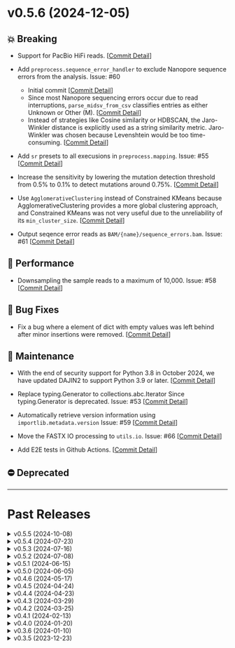<!-- TEMPLATE
# v0.0.0 (yyyy-mm-dd)
## 💥 Breaking
## 📝 Documentation
## 🚀 Performance
## 🌟 New Features
## 🐛 Bug Fixes
## 🔧 Maintenance
## ⛔️ Deprecated
[[Commit Detail](https://github.com/akikuno/DAJIN2/commit/xxxxx)]
-->

<!-- ############################################################# # -->

# v0.5.6 (2024-12-05)

## 💥 Breaking

+ Support for PacBio HiFi reads. [[Commit Detail](https://github.com/akikuno/DAJIN2/commit/69773342d3bf157f28db013d62796be43ae297e7)]

+ Add `preprocess.sequence_error_handler` to exclude Nanopore sequence errors from the analysis. Issue: #60 
  + Initial commit [[Commit Detail](https://github.com/akikuno/DAJIN2/commit/329493dbfe6c0d03a6f8aadaab88911900f35dbb)]
  + Since most Nanopore sequencing errors occur due to read interruptions, `parse_midsv_from_csv` classifies entries as either Unknown or Other (M). [[Commit Detail](https://github.com/akikuno/DAJIN2/commit/809c22be361b0566e46ea94b5dec37b8a4659244)]
  + Instead of strategies like Cosine similarity or HDBSCAN, the Jaro-Winkler distance is explicitly used as a string similarity metric. Jaro-Winkler was chosen because Levenshtein would be too time-consuming. [[Commit Detail](https://github.com/akikuno/DAJIN2/commit/809c22be361b0566e46ea94b5dec37b8a4659244)]

+ Add `sr` presets to all execusions in `preprocess.mapping`. Issue: #55 [[Commit Detail](https://github.com/akikuno/DAJIN2/commit/682a20f3e71206fbd55369b5ff0dea799881aa67)]

+ Increase the sensitivity by lowering the mutation detection threshold from 0.5% to 0.1% to detect mutations around 0.75%. [[Commit Detail](https://github.com/akikuno/DAJIN2/commit/0e19752c1a4100d5a9121d54a563698642dc35c1)]

+ Use `AgglomerativeClustering` instead of Constrained KMeans because AgglomerativeClustering provides a more global clustering approach, and Constrained KMeans was not very useful due to the unreliability of its `min_cluster_size`. [[Commit Detail](https://github.com/akikuno/DAJIN2/commit/b81711e553edccaec4d6396cf940081163a18471)]

+ Output seqence error reads as `BAM/{name}/sequence_errors.bam`. Issue: #61 [[Commit Detail](https://github.com/akikuno/DAJIN2/commit/b2e717faa5ed17cdc18217d537cf49de6ca7c0b4)]

## 🚀 Performance

+ Downsampling the sample reads to a maximum of 10,000. Issue: #58 [[Commit Detail](https://github.com/akikuno/DAJIN2/commit/33c2120b59c80afe7f76165b2410b8ffe51410bd)]

## 🐛 Bug Fixes

+ Fix a bug where a element of dict with empty values was left behind after minor insertions were removed.  [[Commit Detail](https://github.com/akikuno/DAJIN2/commit/dcd66324999fbf2054b1310b879f81baf0fa7a92)]

## 🔧 Maintenance

+ With the end of security support for Python 3.8 in October 2024, we have updated DAJIN2 to support Python 3.9 or later. [[Commit Detail](https://github.com/akikuno/DAJIN2/commit/0967c463386a48639a614849b3d3e4453079c8b1)]

+ Replace typing.Generator to collections.abc.Iterator Since typing.Generator is deprecated. Issue: #53 [[Commit Detail](https://github.com/akikuno/DAJIN2/commit/f85964a4b8027b547b7b3e370b9e86ff8dda36be)]

+ Automatically retrieve version information using `importlib.metadata.version` Issue: #59 [[Commit Detail](https://github.com/akikuno/DAJIN2/commit/4cf75078b5e7f487b07650e934d63448bc3a328e)]

+ Move the FASTX IO processing to `utils.io`. Issue: #66 [[Commit Detail](https://github.com/akikuno/DAJIN2/commit/cca3db0b13ac53e082e2272f7ee7f593f905bd25)]

+ Add E2E tests in Github Actions. [[Commit Detail](https://github.com/akikuno/DAJIN2/commit/8fb93621ae7b9c4e867a68e9160c3295bfb0f872)]

## ⛔️ Deprecated

<!-- ############################################################# # -->



-------------------------------------------------------------

# Past Releases

<!-- <details>
<summary> v0.X.X (2024-MM-DD) </summary>

</details> -->

<details>
<summary> v0.5.5 (2024-10-08) </summary>

## 📝 Documentation

+ Add `FAQ.md` and `FAQ_JP.md` to address the question: "Why is the read count of the Control sample lower in the output BAM file?". [[Commit Detail](https://github.com/akikuno/DAJIN2/commit/b238d21fbb7cd3330a147bdde65b726278447649)]

## 🔧 Maintenance

+ Integrating insertion and inversion detection: Issue #31
  + Add sv_handler [[Commit Detail](https://github.com/akikuno/DAJIN2/commit/d994d845b0b8ed0fa8affed7992f1d95bf163073)]

  + Modify arguments of `is_insertion` to `is_sv` [[Commit Detail](https://github.com/akikuno/DAJIN2/commit/f2d3dc4ca2dff60fc869fb1f5b6b08f54490b564)]

  + Remame `insertions_to_fasta.generate_insertions_fasta` to `insertion_detector.detect_insertions` because the function is not only for generating fasta files but also for generating csv tag. [[Commit Detail](https://github.com/akikuno/DAJIN2/commit/63c9d63bad627f529f272ea90c035e236f9dd1fb)]

+ Remove unused dependencies
  + `networkx`: Issue #49 [[Commit Detail](https://github.com/akikuno/DAJIN2/commit/524186bdce9e28d6357378d0baeb45670d2e22ed)]

</details>



<details>
<summary> v0.5.4 (2024-07-23) </summary>

## 💥 Breaking

+ Use simulated annealing to optimize cluster assignments in `clustering.constrained_kmenas` [[Commit Detail](https://github.com/akikuno/DAJIN2/commit/b07b626c1def93022e79840e1e6e393fa400cefb)]
  + Since `ortools` is not installable on osx-arm64 in Bioconda, I implemented alternative smethods to calculate min_cost_flow.

+ Change the criteria for terminating clustering. [[Commit Detail](https://github.com/akikuno/DAJIN2/commit/db6ec7245d0d1a7ff7204574cffdfd945ee5e854)]
  + The following termination criteria have been added:
    - Minimum cluster size is less than or equal to 0.5% of the sample's read number.
    - Decrease in the proportion of samples with a silhouette score of 0.25 or higher.
  + The following termination criterion has been removed:
    - Adjusted Rand Index >= 0.95, as it led to early termination when minor clusters were generated.

+ The threshold for `clustering.strand bias` determination has been loosened. [[Commit Detail](https://github.com/akikuno/DAJIN2/commit/5bbaa7d363bce03d6fbd4ba7fdf1c00e938d9809)]
  + This adjustment addresses cases like `+:13, -:2` (0.87) observed in `example_flox/flox-1nt-deletion`.
  + Since the minor allele is particularly susceptible, further adjustments may be necessary in the future.

## 🌟 New Features

+ Support for Apple Silicon (osx-arm64) in Bioconda. Issue: #46

</details>

<details>
<summary> v0.5.3 (2024-07-16) </summary>

## 💥 Breaking

- Update `clustering.clustering`: Use Constrained Kmeans clustering to address the issue of cluster imbalance where extremely minor clusters were preferentially separated. Set `min_cluster_size` to 0.5% of the sample read count. [[Commit Detail](https://github.com/akikuno/DAJIN2/commit/c1b14e73d8a95fdb39e510a7a90e501d596b7f3a)]
  - As a result, `clustering.label_merger.py` is no longer needed and has been removed.

- Update `consensus.call_consensus`: For mutations determined to be sequence errors, we previously replaced them with unknown (`N`), but this `N` had low interpretability. Therefore, mutations that DAJIN2 determines to be sequence errors will now be assigned the same base as the reference genome. [[Commit Detail](https://github.com/akikuno/DAJIN2/commit/1f46215ae7054c4da088c638ad82e41dd0dc7227)]

## 🐛 Bug Fixes

- Due to a bias in `classifiler.calc_match` where alleles with shorter sequences were prioritized, the operation of dividing by sequence length has been removed. [[Commit Detail](https://github.com/akikuno/DAJIN2/commit/fa6fbd5a7f9693df3b067a3041df42198a0d65b7)]

- Fix `preporcess.mapping.generate_sam` to perform alignments with `map-ont` and `splice` in addition to `sr` for sequence lengths of 500 bp or less, and select the optimal prefix from these alignments. Issue: #45 [[Commit Detail](https://github.com/akikuno/DAJIN2/commit/9e7fb93f3c7b74095d2afd08bf3fa0bc00e6f367)]
</details>


<details>
<summary> v0.5.2 (2024-07-08) </summary>

## 📝 Documentation

+ Add `FAQ.md` and `FAQ_JP.md` to provide answers to questions. [[Commit Detail](https://github.com/akikuno/DAJIN2/commit/c2217b006494ae73fda422a17edaf39fb97e8898)]

## 🌟 New Features

- Update `mutation_extractor` [[Commit Detail](https://github.com/akikuno/DAJIN2/commit/9444ee701ee52adeb6271552eff70667fb49b854)]
  - Simplified the logic of the `is_dissimilar_loci` if statement. Additionally, changed the threshold for determining a mutation in Consensus from 75% to 50% (to accommodate the insertion allele in Cas3 Tyr Barcode10).
  - Updated `detect_anomalies` to use MLPClassifier to detect mutations more flexibly and accurately compared to the previous threshold setting with MiniBatchKMeans.

## 🔧 Maintenance

+ Make DAJIN2 compatible with Python 3.11 and 3.12. Issue: #43 [[Commit Detail](https://github.com/akikuno/DAJIN2/commit/8da9118f5c0f584ed1ab12541d5e410d1b9f0da8)]
  + pysam and mappy builds with Python 3.11 and 3.12 are now available on Bioconda.

+ Update GitHub Actions to test with Python 3.11 and 3.12. Issue: #43 [[Commit Detail](https://github.com/akikuno/DAJIN2/commit/54df79e60b484da429c1cbf6f12b0c19196452cc)]

+ Resolve the B023 Function definition does not bind loop variable `alignment_lengths` issue. [[Commit Detail](https://github.com/akikuno/DAJIN2/commit/9c85d2f0410494a9b71d9905fad2f9e4efe30ed7)]

+ Add `question.yml` in GitHub Issue template. [[Commit Detail](https://github.com/akikuno/DAJIN2/commit/1172fddd34c382f92b6778d6f30fd733b458cc04)]


## 🐛 Bug Fixes

+ Update `cssplits_handler._get_index_of_large_deletions`: Modified to split large deletions when a match of 10 or more bases is found within the identified large deletion. Issue: #42 [[Commit Detail](https://github.com/akikuno/DAJIN2/commit/0c97a9b5fb8cad2ebdaf91b796eed3ce80f5eeee)]

</details>

<details>
<summary> v0.5.1 (2024-06-15) </summary>

## 🌟 New Features

+ Enable to accept additional file formats as an input. Issue: #37
  + FASTA [[Commit Detail](https://github.com/akikuno/DAJIN2/commit/ee6d392cd51649c928bd604acafbab4b9d28feb1)]
  + BAM [[Commit Detail](https://github.com/akikuno/DAJIN2/commit/1f3a9812756f0a2607ece3551740e4c67955324c)]

## 📝 Documentation

+ Add a description of the procedure for accepting files generated by Dorado basecaller as input. Issue: #37 [[Commit Detail](https://github.com/akikuno/DAJIN2/commit/c9ebc020fa60980ba7aaaf9295975775ec07da6d)]


## 🔧 Maintenance

+ Specify the Python version to be between 3.8 and 3.10. [[Commit Detail](https://github.com/akikuno/DAJIN2/commit/5fae947eff7da0f7e1ed5e4ff3f95c911fd9f646)]

+ Change `mutation_exporter.report_mutations` to return list[list[str]]. Update the tests accordingly. [[Commit Detail](https://github.com/akikuno/DAJIN2/commit/7153cb143d621e136ca94bfe6b391f1d7b61d438)]

+ Apply formatting with Ruff [[Commit Detail](https://github.com/akikuno/DAJIN2/commit/aec9b697863ef06b4e86e248bebde6616f4eb54e)]

## 🐛 Bug Fixes

+ Add `reallocate_insertion_within_deletion` into `report.mutation_exporter` and reflected it in the mutation info. [[Commit Detail](https://github.com/akikuno/DAJIN2/commit/ed6a96e01bb40c77df9cd3a17a4c29524684b6f1)]

</details>

<details>
<summary> v0.5.0 (2024-06-05) </summary>

## 📝 Documentation

+ Update the issue template from md to yml and modify it to make it easier for users to fill out each item.  [[Commit Detail](https://github.com/akikuno/DAJIN2/commit/ee2c1784e3cb0e72fd09b7c7df577082c19c1a88)]


## 💥 Breaking

+ Extremely low-frequency alleles (less than 0.05%) are considered Nanopore sequence errors and are not clustered #36.
  + Configure `clustering.extract_labels` so that alleles with a low number of reads (0.05% or fewer or 5 reads or fewer) are not clustered. [[Commit Detail](https://github.com/akikuno/DAJIN2/commit/e671b5c84b4cf522faf51823e36fe075b049efcf)]
  + Change `clustering.clustering` to stop if the minimum value of the elements in the cluster is 0.5% or less. [[Commit Detail](https://github.com/akikuno/DAJIN2/commit/74609d5048a4ad8d7004886bf411b2ed4be7fa4b)]
  + Add `consensus.remove_minor_alleles` to remove minor alleles with fewer than 5 reads or less than 0.5% [[Commit Detail](https://github.com/akikuno/DAJIN2/commit/70f675d6a8ea90e9fca51639ddb2b4609e0f4c80)]


+ Save subsetted fastq of a control sample if the read number is too large (> 10,000 reads). The control will have a maximum of 10,000 reads to avoid excessive computational load. [[Commit Detail](https://github.com/akikuno/DAJIN2/commit/d21827f8bbeec326fa2aa4f28feadd6fdecaf554)]

+ If the read length is 500 bases or less, change the mappy preset to `sr`. [[Commit Detail](https://github.com/akikuno/DAJIN2/commit/6e56804ad40780e200f4e9c9ea23294b95443aba)]

+ Update `extract_best_preset` to prioritize `map-ont` and remove `splice` preset if inversion is observed. [[Commit Detail](https://github.com/akikuno/DAJIN2/commit/aa7f6925d6ef4a80a1ba0bbf2b75d8e549ae9863)]


Update the algorithms of `cssplits_hander.reallocate_insertion_within_deletion` to automate change point detection by incorporating temporal changes. [[Commit Detail](https://github.com/akikuno/DAJIN2/commit/7ed8ac8404d18b86c163c71ded6dd1ba784bce79)]



## 🔧 Maintenance

+ Update `deploy_pypi.yml` to use the latest version of Actions. Refer to [the latest official YAML for guidance](https://docs.github.com/actions/automating-builds-and-tests/building-and-testing-python#publishing-to-package-registries). [[Commit Detail](https://github.com/akikuno/DAJIN2/commit/1a54b40146acd21eee30a3a373c44b419d170ad4)]


+ Integrate `requirements.txt` and `MANIFEST.in` into `pyproject.toml` by replacing `setup.py` [[Commit Detail](https://github.com/akikuno/DAJIN2/commit/12f255c3a280098f0310755c51e966031c724932)]

+ Modify to record the execution command of DAJIN2 in the log file [[Commit Detail](https://github.com/akikuno/DAJIN2/commit/38c97a725f6dd3f00162325bf504142f8f8d6594)]

+ Add a test to check if the version in `test_version.sh` matches the version in `pyproject.toml` and `utils.config` [[Commit Detail](https://github.com/akikuno/DAJIN2/commit/a06cb4593ef1a11b3c9826f7ca5532a1bf83f67f)]


+ Rename `consensus.subset_clust` to `consensus.downsample_by_label` to clarify the function's purpose. [[Commit Detail](https://github.com/akikuno/DAJIN2/commit/f6e3f0bc2982996a7dbbc4126a80a7dedd076430)]


+ Update `extract_unique_insertions` to merge highly similar extracted insertion sequences. [[Commit Detail](https://github.com/akikuno/DAJIN2/commit/50fe99f42bcd0bae85bcd0eb4ee371a65f38ea14)]
  + Fix `extract_unique_insertions`: There is a bug where removing the key twice in fasta_insertions_unique caused the index and key to become misaligned in enumerate(distances) if i != key. Therefore, the removal of keys from fasta_insertions_unique is now done all at once at the end. [[Commit Detail](https://github.com/akikuno/DAJIN2/commit/162f248b4deee8c35512b84ec428baec65fd8466)]


+ Add control characters for `fastx_handler.sanitize_filename` as forbidden chars. [[Commit Detail](https://github.com/akikuno/DAJIN2/commit/6b74fce0caa0580c4629a132406206c27a66274d)]


+ Changed the naming convention for the temporary directory: `<sample_name>/<process_content>/<allele_name>/(<label_name>)/file_name`. Example: `flox/consensus/control/1/mutation_loci.pickle`. [[Commit Detail](https://github.com/akikuno/DAJIN2/commit/54fee2f48564c6a29fd5c4151126ba4246e9547c)]

+ Move `sanitze_name` function from `utils.fastx_handler`to `utils.io` [[Commit Detail](https://github.com/akikuno/DAJIN2/commit/a78bd5c0ad8f26bafe369da69607faf9a467c039)]


## 🐛 Bug Fixes

+ Removed `sam_handler.remove_overlapped_reads` to prevent unnecessary trimming of reads. [[Commit Detail](https://github.com/akikuno/DAJIN2/commit/a8991edc0620412c384760d0862e34cc4ea6c0f1)]

+ Fix `preprocess.insertions_to_fasta.remove_minor_groups` to delete the keys (insertion loci) when insertions are removed and result in an empty dict. This prevents errors when accessing non-existent keys in `subset_insertions`. [[Commit Detail](https://github.com/akikuno/DAJIN2/commit/ae8d887282035552c8fbe5c587e43844d5199952)]

+ Fix the bug in `cssplits_handler.convert_cssplits_to_cstag` where the insertion cs tag is not merged with the next cs tag if they have the same operator (e.g., `+A|+A|=T, =T`: before: `+aa=T=T`, after: `+aa=TT`). [[Commit Detail](https://github.com/akikuno/DAJIN2/commit/02d1b4c128004e02671e833136508328d699f53f)]

+ Modified the system to separate intermediate files using a directory structure instead of underscores (`_`), ensuring that no errors occur even if users use allele names containing underscores [[Commit Detail](https://github.com/akikuno/DAJIN2/commit/f70948315a114e0c182895ba4320233f26fc1025)]
  + Thank you @geedrn for reporting the issue #39!

</details>

<details>
<summary> v0.4.6 (2024-05-17) </summary>

## 💥 Breaking

+ Update the log file [Commit Detail](https://github.com/akikuno/DAJIN2/commit/f179c264193391e27f16c66d0f0153f8ae366005)
  + Add the version of DAJIN2 to the log file to track the version of the analysis.
  + Rename the log file to `DAJIN2_log_<current time>.txt` from `<current time>_DAJIN2.log` to enabling open the file in any text editor.

+ Update `mutation_extractor.is_dissimilar_loci` [Commit Detail](https://github.com/akikuno/DAJIN2/commit/2e141bfbbf41a8fe72d11acf159e1974143b7f4e)
  - Rename to `is_dissimilar_loci` from `identify_dissimilar_loci` to explicitly indicate that a boolean is returned.
  - Changed to use cosine distance instead of cosine similarity to make "difference from control" more intuitive.
  - Added a condition to ensure that the cosine distance is not dependent on the specific index: Calculate the cosine distance for 10 bases starting from the neighbor of the corresponding indel, and add the condition that the cosine distances of these adjacent 10 bases should be similar.

+ Update `preprocess.insertions_to_fasta.py` which detects unintended insertion alleles. [Commit Detail](https://github.com/akikuno/DAJIN2/commit/d8bbd9f50b163b6099a5e77c9f7f4de2f5fc08f7)
  + `clustering_insertions`: To accelerate MeanShift clustering, set `bin_seeding=True`. Additionally, because clustering decoys without variation becomes extremely slow, we have switched to using decoys that include slight variations.
  + `extract_unique_insertions`: Within `unintended insertion alleles`, alleles similar to the `intended allele` provided by the user are now excluded.
    + The similarity is defined as there being differences of more than 10 bases

+ Update `preprocess.insertions_to_fasta.clustering_insertions` to consider the length of each insertion sequence during clustering. This allows two alleles, such as `N,(30-base Insertion)` and `(30-base Insertion),N`, to be weighted with different scores as [(1, 30), (30, 1)], enabling correct clustering. [Commit Detail](https://github.com/akikuno/DAJIN2/commit/d41617d8386aa2a4f057cf44c293a1097fa146b6)

+ Update `preprocess.homopolymer_handler`: Scaling data to [0, 1] for cosine similarity, normalizing to match scales due to significant differences in mutation rates between samples and controls. [Commit Detail](https://github.com/akikuno/DAJIN2/commit/0ad27ca2fa7a12ce0cb80e938bc55c903113018f)

## 📝 Documentation

+ Add the descriptions about required Python version supporting from 3.8 to 3.10 due to a Bioconda issue to the README.md. [Commit Detail](https://github.com/akikuno/DAJIN2/commit/0b2f9bf8354e7ff72cc8f8925e1cae6dfba67468)


+ Enhance the descriptions in GitHub Issue templates to clarify their purpose. [Commit Detail](https://github.com/akikuno/DAJIN2/commit/08f3c71bf9f8b755e718eea79dd4a2562aa59297)


## 🔧 Maintenance

+ Move `DAJIN2_VERSION` to `utils.config.py` from `main.py` to make it easier to recognize its location. [Commit Detail](https://github.com/akikuno/DAJIN2/commit/f179c264193391e27f16c66d0f0153f8ae366005)

+ Update `io.read_csv` to return a `list[dict[str, str]]`, not `list[str]` to align the output format with `read_xlsx`. [Commit Detail](https://github.com/akikuno/DAJIN2/commit/d406d34fe990776b6dcecc306ba6fb521c9d0ea0)

+ Update `utils.input_validator` and `preprocess.genome_fetcher` to temporarily disable SSL certificate verification, allowing access to UCSC servers. [Commit Detail](https://github.com/akikuno/DAJIN2/commit/0392fb3fd5c7b87a0773c249ea6e496f69c5af35)

+ Add an example of flox knockin design to the `examples` [Commit Detail](https://github.com/akikuno/DAJIN2/commit/972c3e1b0d9cf04f9ff0d07dd0aaf29deef3b814)


+ Update `preprocess.insertions_to_fasta.py`: The label names for the insertions were not starting from 1, so they have been revised to begin at 1. [Commit Detail](https://github.com/akikuno/DAJIN2/commit/64721e353983447450357b26e0ce5b1ff949d865)

+ Change installer from pip to conda to install mappy in macos-latest (macos-14-arm64) in Github Action [Commit Detail](https://github.com/akikuno/DAJIN2/commit/e1bf83d8f356b5ab5144501de432f83a8394fb16)

## 🚀 Performance

+ Update `consensus.similarity_searcher` to cache onehot encoded controls to avoid redundant computations and increase processing speed. [Commit Detail](https://github.com/akikuno/DAJIN2/commit/0f96c69099cf97e2f4f5a795e224a887c4c667f9)

## 🐛 Bug Fixes

+ Debug `clustering.strand_bias_handler` [Commit Detail](https://github.com/akikuno/DAJIN2/commit/33e955f4afbfa5c30e3494ee97d1fffe33769778)
  + For `positive_strand_counts_by_labels: dict`, there was a bug that caused an error and halted execution when accessing a non-existent key. It has been fixed to output 0 instead.
  + Created a wrapper function `annotate_strand_bias_by_labels` for outputting strand bias. Fixed a bug where the second and subsequent arguments were not being correctly passed when reallocating clusters with strand bias.

+ Fix `preprocess.knockin_handler` to correctly identify the flox knock-in sites as deletions not present in the control.  [Commit Detail](https://github.com/akikuno/DAJIN2/commit/d4d267c99f8c51d3a3f88f67882bead66685f710)

+ Bug fix and update `reallocate_insertion_within_deletion` [Commit Detail](https://github.com/akikuno/DAJIN2/commit/2f356546999f645a8cb8d33a1fc2f64bc6742113)
  - In the script that considers the region between two deletions as an insertion sequence, the size of the other deletion was not taken into account. Even if there was a single base deletion, the entire sequence between the deletions was considered as an insertion sequence. 
  - Therefore, the region between two deletions is now defined as (1) identifying bins where deletions are enriched within appropriate bins (500 bp) continuously, and (2) extracting the precise break points from the start and end of these bins, implementing an algorithm to extract the large deletion region.


</details>

<!--  ------------------------------------------------------------- -->

<details>
<summary> v0.4.5 (2024-04-24) </summary>

## 🐛 Bug Fixes

+ In version 0.4.4 of strand_bias_handler.remove_biased_clusters, there was an error in the continuation condition for removing biased clusters, which has now been corrected. The correct condition should be 'there are alleles with and without strand bias **and** the iteration count is less than or equal to 1000'. Instead, it was incorrectly set to 'there are alleles with and without strand bias **or** the iteration count is less than or equal to 1000'. [Commit Detail](https://github.com/akikuno/DAJIN2/commit/b72b3855121d0da6ac80636089315ecc26464657)

</details>


<details>
<summary> v0.4.4 (2024-04-23) </summary>

## 💥 Breaking

+ Update the threshold from 5 to 0.5 at `identify_dissimilar_loci` to capture 1% minor alleles. [Commit Detail](https://github.com/akikuno/DAJIN2/commit/257b63819921dcf822b831d733f556acd4fec718)

+ Return smaller allele clustering labels (`labels_previous`) when the adjusted Rand index is sufficiently high to reduce predicted allele numbers.
 [Commit Detail](https://github.com/akikuno/DAJIN2/commit/8872daad03bc76acc80fb79fa7260dba73186fae)

## 🔧 Maintenance

+ Add the detailed discription at `identify_dissimilar_loci` to clarify the purpose of the function. [Commit Detail](https://github.com/akikuno/DAJIN2/commit/d2309a133e1bd1f09366477c830923b20e10ca6a)

+ Update a function name of `utils.io.check_excel_or_csv` to `utils.io.determine_file_type` for clarity. [Commit Detail](https://github.com/akikuno/DAJIN2/commit/38f3e2f429eadb3f16dc5f0f64e9b5b135d2cac0)

+ Update examples: In tyr_c230gt_01, the point mutation of Tyr was previously 0.7%, but has been increased to 1.0% by adding point mutation reads from tyr_c230gt_50. [Commit Detail](https://github.com/akikuno/DAJIN2/commit/8967dfd9cc79679be8c7a3e1052467bc57cc375b)

+ Rename `validate_columns_of_batch_file` in test_main.py. [Commit Detail](https://github.com/akikuno/DAJIN2/commit/fc7dc3b9799831b17753f5bbfbd3ca0b4d99e454)

+ Add tests of `strand_bias_handler` [Commit Detail](https://github.com/akikuno/DAJIN2/commit/50703a253f6fde01a002909a3f484141363bbab5)

+ Add type hints and comments in `return_labels` [Commit Detail](https://github.com/akikuno/DAJIN2/commit/02fd72d040865c1c8c81015d965ae12f6788b422)


</details>

<details>
<summary> v0.4.3 (2024-03-29) </summary>

<!-- ## 💥 Breaking -->
## 📝 Documentation

+ Update example dataset and a description of README.md/README_JP.md [Commit Detail](https://github.com/akikuno/DAJIN2/commit/2f9b57057f978b7870e80179c035564c4ee54a40)


<!-- ## 🚀 New Features -->
## 🐛 Bug Fixes

+ Update `preprocess.genome_fetcher_fetch_seq_coordinates` to accurately verify that the entire length of the input sequence is present within the reference sequence. Previously, partial 100% matches were inadvertently accepted; this revision aims to ensure the full alignment of the input sequence with the reference. [Commit Detail](https://github.com/akikuno/DAJIN2/commit/25584734e21e2c8da92d1de12bce498dfc341d03)

+ Update `report.bam_exporter` to be case-sensitive and consistent with directory names. This is to avoid errors caused by the difference between report/bam and report/BAM on Ubuntu, which is case-sensitive to directory names. [Commit Detail](https://github.com/akikuno/DAJIN2/commit/011b21ab32b6965a65e9b442bbf3f2854a44db8e)
  + Thank you @takeiga for reporting the issue #24 !


## 🔧 Maintenance

+ Change `threshold_readnumber` at `labem_merger.merge_labels` from 10 to 5 to capture 1% alleles from 500 total reads. [Commit Detail](https://github.com/akikuno/DAJIN2/commit/8448a8ec1f9efd4d15687a695ab993dc0a27efae)

+ Update the `requirements.txt` to install a newer version of the library. [Commit Detail](https://github.com/akikuno/DAJIN2/commit/d1cbf95b6a16ea720e0033e9a125d6201b99bcee)

+ Update `report.report_bam` and rename to `report.bam_exporter`: [Commit Detail](https://github.com/akikuno/DAJIN2/commit/011b21ab32b6965a65e9b442bbf3f2854a44db8e)
  + Use UUID instead of random number for the temporary file name.
  + Rename `realign` to `recalculate_sam_coodinates_to_reference` for the readability of the function name.
  + Add `convert_pos_to_one_indexed` to convert the 0-based position to 1-based position and suppress samtools warning.
    + Warning: `[W::sam_parse1] mapped query cannot have zero coordinate; treated as unmapped`
  + Add tests for the `write_sam_to_bam` function

+ Move `read_sam` function from sam_handler to io module. [Commit Detail](https://github.com/akikuno/DAJIN2/commit/f9b9382ab706530b0cd4c34d7ff8f8c79002b654)

+ Rename `report.report_mutation`, `report.report_files` to `report.mutation_exporter` and `report.sequence_exporter` to be more explicit. [Commit Detail](https://github.com/akikuno/DAJIN2/commit/35d8250876cd845623e63c898d7c608d27a82a45)

</details>


<details>
<summary> v0.4.2 (2024-03-25) </summary>

## 🔧 Maintenance

+ Remove multi-mapping reads, as multi-mapping reads are mostly reads that are locally mapped to low-complexity regions. [Commit Detail](https://github.com/akikuno/DAJIN2/commit/d00bea83366113ff0ccf80639b75bb7edbb4ed2f)

+ Create `preprocess.input_formatter.py` to summarize formatting functions to a module. [Commit Detail](https://github.com/akikuno/DAJIN2/commit/bb45bb81a8deb530109de18e794f63ecb088f651)

+ Refactor `directory_manager.py` [Commit Detail](https://github.com/akikuno/DAJIN2/commit/9d558304609935f9d3320cc1f6d7b3a46168d9e2)

+ Refactor `preprocess.__init__.py` [Commit Detail](https://github.com/akikuno/DAJIN2/commit/43ab68a135498b3e8192e1facbd085152e429f86)

+ To increase cohesion by functions of the same category into a single module, we have migrated `preprocess.fastx_parser` to `utils.fastx_handler`. [Commit Detail](https://github.com/akikuno/DAJIN2/commit/e9396369c47cb09af7d78c0f9eb71a5f225232e5)

+ Remove the packages that are no longer in use from `requirements.txt`. [Commit Detail](https://github.com/akikuno/DAJIN2/commit/43ab68a135498b3e8192e1facbd085152e429f86)

+ Add `read_sam` in sam_handler module. [Commit Detail](https://github.com/akikuno/DAJIN2/commit/b37b3750f76ef354827229a7467e56a439225fe1)

+ Revise the docstring of `export_fasta_files`. [Commit Detail](https://github.com/akikuno/DAJIN2/commit/4c6fa03f61d8473e50c187e3bf4cb3e8685f2631)

+ Standardize to use `dataclass` instead of `NamedTuple`. [Commit Detail](https://github.com/akikuno/DAJIN2/commit/b7c34fbcda51ef037488f1f58564fa72128033f1)

</details>


<details>
<summary> v0.4.1 (2024-02-13) </summary>

## 📝 Documentation

- Added documentation for a new feature in `README.md`: DAJIN2 can now detect complex mutations characteristic of genome editing, such as insertions occurring in regions where deletions have occurred.

## 🚀 New Features

- Introduced `cssplits_handler.detect_insertion_within_deletion` to extract insertion sequences within deletions. This addresses cases where minimap2 may align bases that partially match the reference through local alignment, potentially failing to detect them as insertions. This enhancement ensures the proper detection of insertion sequences. [Commit Detail](https://github.com/akikuno/DAJIN2/commit/7651e20852b94ed4d5bb38539bb56229dcc8b763)

- Added `report.insertion_refractor.py` to include original insertion information in the consensus for mappings made by insertion. This addition enables the listing of both insertions and deletions within the insertion allele on a single HTML file. [Commit Detail](https://github.com/akikuno/DAJIN2/commit/e6c3b636bb2ba537d1341d1042341afd6583dd0b)

## 🔧 Maintenance

- Updated `insertions_to_fasta.py`. [Commit Detail](https://github.com/akikuno/DAJIN2/commit/7927feb0bb4f3091537aaebabd60a441456a3413)
  - Modified the approach to reduce randomness by replacing set or frozenset with list or tuple, and using `random.sample()` for subsetting reads.
  - Refactored `call_consensus_insertion_sequence`.
  - Fixed a bug in `extract_score_and_sequence` to ensure correct appending of scores for the insertions_merged_subset.

- Changed the function name of `report` to be more explicit. [Commit Detail](https://github.com/akikuno/DAJIN2/commit/93132c5beba17278c7d67b76817bb13dfaae57a3)

- Updated `utils.report_report_generator` [Commit Detail](https://github.com/akikuno/DAJIN2/commit/821f06f05b5ed2f4ba2d7baad6159d774d2e5db0)
  - Capitalized "Allele" (e.g., control) and "Allele type" (e.g., intact).
  - Changed the output format of read_all and read_summary from CSV to XLSX.
  - Corrected the order of the Legend to follow a logical sequence from control to sample, and then to specific insertions.

- Updated `utils.io.read_xlsx` to switch from using pandas to openpyxl due to the DeprecationWarning in Pandas being cumbersome. [Commit Detail](https://github.com/akikuno/DAJIN2/commit/5d942bace8417bb973441b360a0ec31d77d81e24)

## 🐛 Bug Fixes

- Added `=` to the prefix for valid cstag recognition when there is an `n` in inversion. [Commit Detail](https://github.com/akikuno/DAJIN2/commit/747ff3ece221a8c1e4f1ba1b696c4751618b4992)

- Modified the io.load_from_csv function to trim spaces before and after each field, addressing an error caused by spaces in batch.csv. [Commit Detail](https://github.com/akikuno/DAJIN2/commit/f5d49230f8ebd37061a27d6767d3c1954b8f8576)

## ⛔️ Deprecated

- Removed `reads_all.csv`. This CSV file, which showed the allele for each read, is no longer reported due to its limited usefulness and because the same information can be obtained from the BAM file. [Commit Detail](https://github.com/akikuno/DAJIN2/commit/76e3eaee320deb79cbf3cf97cc6aed69c5bbc3ef)

</details>


<details>
<summary> v0.4.0 (2024-01-20) </summary>

## 💥 Breaking

+ Changed the input from a path to a FASTQ file to **a path to a directory**: The output of Guppy is now stored in multiple FASTQ files under the `barcodeXX/` directory. Previously, it was necessary to combine the FASTQ files in the `barcodeXX/` directory into one and specify it as an argument. With this revision, it is now possible to directly specify the `barcodeXX` directory, allowing users to seamlessly proceed to DAJIN2 analysis after Guppy processing.
[Commit Detail](https://github.com/akikuno/DAJIN2/commit/d35ce6f89278d0361cc2b5b30fecfabbc66aa1c4)

## 📝 Documentation

+ Changed `conda config --set channel_priority strict` to `conda config --set channel_priority flexible` for installation process in TROUBLESHOOTING.md. [Commit Detail](https://github.com/akikuno/DAJIN2/commit/c95681a8f2b6e725b0b737498981ad767eab842c)

## 🚀 New Features

+ Apple Silicon (ARM64) supoorts. [Commit Detail](https://github.com/akikuno/DAJIN2/commit/435bab6c56cb2172601d4b37488850fe48046f9c)

+ Changed the definition of the minor allele from a read number of less than or equal to 10 to less than or equal to 5. This is based on the assumption that one sample contains 1000 reads, where 0.5% corresponds to 5 reads. [Commit Detail](https://github.com/akikuno/DAJIN2/commit/80a3ddcf7cac3eed2bcc76b88ea534873af4dd90)


## 🔧 Update

+ Update `preprocess.insertion_to_fasta` to facilitate the discrimination of Insertion alleles, the Reference for Insertion alleles has been saved in FASTA/HTML directory. [Commit Detail](https://github.com/akikuno/DAJIN2/commit/5899543077f0398863b6316d8c3e953b5f125f55)

+ Update `insertions_to_fasta.extract_enriched_insertions`: Previously, it calculated the presence ratio of insertion alleles separately for samples and controls, filtering at 0.5%. However, due to a threshold issue, some control insertions were narrowly missing the threshold, resulting in them being incorrectly identified as sample-specific insertions. To rectify this, the algorithm now clusters samples and controls together, excluding clusters where both types are mixed. This modification allows for the extraction of sample-specific insertion alleles. [Commit Detail](https://github.com/akikuno/DAJIN2/commit/65030daba7c56a6c3f3f685832084b71c6b2e1c3)

+ Updated `preprocess.insertions_to_fasta.count_insertions` of the counting method to treat similar insertions as identical. Previously, the same insertion was erroneously counted as different ones due to sequence errors. [Commit Detail](https://github.com/akikuno/DAJIN2/commit/7bc18f486253e876d51a296f64909e1c73114e79)

+ Updated `preprocess.insertions_to_fasta.merge_similar_insertions`: Previously, clustering was done using MiniBatchKMeans, but this method had an issue where it excessively clustered when only highly similar insertion sequences existed. Therefore, a strategy similar to `extract_enriched_insertions` was adopted, changing the algorithm to one that mixes with a uniform distribution of random scores before clustering. [Commit Detail](https://github.com/akikuno/DAJIN2/commit/fb7074cab9d9e4e3d293cb5487a3525a5faf06fd)

+ Added `preprocess.insertions_to_fasta.clustering_insertions`: Combined the clustering methods used in `extract_enriched_insertions` and `merge_similar_insertions` into a common function. [Commit Detail](https://github.com/akikuno/DAJIN2/commit/6d7ff79351c5f60320b2269accb0e3bc159fdd5b)


+ Moved the `call_sequence` function to the `cssplits_handler` module. [Commit Detail](https://github.com/akikuno/DAJIN2/commit/ef5b0bf41ab33a7e8d06d33fe7fa6c27a443742a)

## 🐛 Bug Fixes

+ Debug `clustering.merge_labels` to be able to correctly revert minor labels back to parent labels. [Commit Detail](https://github.com/akikuno/DAJIN2/commit/8127a94e042328b87e456d3748ebea66a845ba1a)


+ Updated `utils.input_validator.validate_genome_and_fetch_urls` to obtain `available_server` more explicitly. Previously, it relied on HTTP response codes, but there were instances where the UCSC Genome Browser showed a normal (200) response while internally being in error. Therefore, with this change, a more explicit method is employed by searching for specific keywords present in the normal HTML, to determine if the server is functioning correctly. [Commit Detail](https://github.com/akikuno/DAJIN2/commit/24a02591e8a146030012dbf564e4b6cd98d42139)

+ Added `config.reset_logging` to reset the logging configuration. Previously, when batch processing multiple experiment IDs (names), a bug existed where the log settings from previous experiments remained, and the log file name was not updated. However, with this change, log files are now created for each experiment ID. [Commit Detail](https://github.com/akikuno/DAJIN2/commit/b83669c627710a5e358f934212e961373203ee52)

+ Debugged `core.py`: Modified the specification of `paths_predefined_fasta` to accept input from user-entered ALLELE data. Previously, it accepted fasta files stored in the fasta directory. However, this approach had a bug where fasta files left over from a previously aborted run (which included newly created insertions) were treated as predefined. This resulted in new insertions being incorrectly categorized as predefined. [Commit Detail](https://github.com/akikuno/DAJIN2/commit/6dd9247f010eb6168157ae9236a634efcfb84a5f)

</details>

<details>
<summary> v0.3.6 (2024-01-10) </summary>

## 📝 Documentation

- Added a quick guide for installation to TROUBLESHOOTING.md. [Commit Detail](https://github.com/akikuno/DAJIN2/commit/cefed0ff4d04282b9915486be07de85b2b77b657)

## 🚀 Update

### Preprocess

- Updated `input_validator.py`: The UCSC Blat server sometimes returns a 200 HTTP status code even when an error occurs. In such cases, "Very Early Error" is indicated in the title. Therefore, we have made it so that it returns False in those situations. [Commit Detail](https://github.com/akikuno/DAJIN2/commit/4ad9c9ef8bd963a6e20c1721480aed0fe7922760)

- Simplified `homopolymer_handler.py` for error detection using cosine similarity. [Commit Detail](https://github.com/akikuno/DAJIN2/commit/21c2596805c36074f360285600e60ee76b948908)

- Updated `mutation_extractor.py` to use cosine similarity to filter dissimilar loci. [Commit Detail](https://github.com/akikuno/DAJIN2/commit/c9f5aa7b48581e58d99fe8c31275c422756aa9f1)

- Updated the `mutation_extractor.identify_dissimilar_loci` so that it unconditionally returns True if the 'sample' shows more than 5% variation compared to the 'control'. [Commit Detail](https://github.com/akikuno/DAJIN2/commit/0cbec5217fdfba6886979eb86cf970b587e83e5f)

- Added `preprocess.midsv_caller.convert_consecutive_indels_to_match`: Due to alignment errors, instances where a true match is mistakenly replaced with "insertion following a deletion" are corrected. For example, "=C,=T" mistakenly replaced by "-C,+C|=T" is reverted back to "=C,=T". [Commit Detail](https://github.com/akikuno/DAJIN2/commit/69c56fa904ef847dc5b0e2dcdb90303409412d0f)

### Classification

- Added `allele_merger.merge_minor_alleles` to reclassify alleles with fewer than 10 reads to suppress excessive subdivision of alleles. [Commit Detail](https://github.com/akikuno/DAJIN2/commit/b0752960def313e237ccf7d44542f9810cad0c00)

### Clustering

- Added the function `merge_minor_cluster` to revert labels clustered with fewer than 10 reads back to the previous labels to suppress excessive subdivision of alleles. [Commit Detail](https://github.com/akikuno/DAJIN2/commit/4bd9f7dd806d192475d8d4f20c1e50c37281d64e)

- Updated `generate_mutation_kmers` to consider indices not registered in mutation_loci as mutations by replacing them with "@". For example, "=G,=C,-C" and "=G,=G,=C" become "@,@,@" in both cases, making them the same and ensuring they do not affect clustering. [Commit Detail](https://github.com/akikuno/DAJIN2/commit/9eefaaa1a9be3922b60655292c0a310e0f5fc76d)

### Consensus

- Implemented `LocalOutlierFactor` to filter abnormal control reads. [Commit Detail](https://github.com/akikuno/DAJIN2/commit/94c48da01fc039902c97a23ddea47dd5f2b42ab4)

</details>


<details>
<summary> v0.3.5 (2023-12-23) </summary>

## 📝 Documentation

+ [x] Added `ROADMAP.md` to track the progress of the project [Commit Detail](https://github.com/akikuno/DAJIN2/commit/cf05d3e5c9b1d3ee806d66c9c1d9f8079863e312)
+ [x] Added *Prerequisites* section to README.md [Commit Detail](https://github.com/akikuno/DAJIN2/commit/7d5a3cd8305f9d414a492f5223d5dbec7399aa46)

## 🚀 Features

### Preprocessing

+ [x] Updated `homopolymer_handler.get_counts_homopolymer` to change to count mutations in homopolymer regions considering only the control [Commit Detail](https://github.com/akikuno/DAJIN2/commit/e5d061750c66bdc225fcddfae6e2d2a12fe49ad2)

### Clustering

+ [x] Changed clustering algorithm from KMeans to BisectingKMeans to handle larger dataset [Commit Detail](https://github.com/akikuno/DAJIN2/commit/7733524625de77c814496791a461eb7bbff54d0e)

### Consensus

+ [x] Added `convert_consecutive_indels_to_match` to offset the effect when the same base insertion/deletion occurs consecutively [Commit Detail](https://github.com/akikuno/DAJIN2/commit/a678615b4ffeeefdc9509f49651698281b1aff22)

+ [x] Added `similarity_searcher.py` to extract control reads resembling the consensus sequence, thereby enhancing the accuracy of detecting sample-specific mutations. [Commit Detail](https://github.com/akikuno/DAJIN2/commit/98a8a45e13835502f7dea2622274da81bbbc3ba3)

+ [x] Changed the method in `clust_formatter.get_thresholds`` to dynamically define the thresholds for ignoring mutations, instead of using fixed values.[Commit Detail](https://github.com/akikuno/DAJIN2/commit/2249d1601ad619a7db0fcc9ebf79d63f8dcf164b)

+ [x] Removed code that was previously commented out [Commit Detail](https://github.com/akikuno/DAJIN2/commit/2249d1601ad619a7db0fcc9ebf79d63f8dcf164b)

+ [x] Add `is_consensus` argument: When it comes to consensus, if the difference between sample and control is more than 20%, it is unconditionally considered a mutation. [Commit Detail](https://github.com/akikuno/DAJIN2/commit/7bca4590f97e1858304c3e9fb66c54a279dfcdf0)


## 🐛 Bug Fixes

+ None

## 🔧 Maintenance

+ [x] Modified batch processing to run on a single CPU thread per process [Commit Detail](https://github.com/akikuno/DAJIN2/commit/7b43e36b9482cceabe79f47814f62f69d46b7d3e)

+ [x] Simplifed import path [Commit Detail](https://github.com/akikuno/DAJIN2/commit/6e2d1726edc49fc638b87526a3f4fcbf1eead4e0)
  + `preprocess.midsv_caller.execute` to `preprocess.generate_midsv`
  + `preprocess.mapping.generate_sam` to `preprocess.generate_sam`

+ [x] Added tests to `consensus.convert_consecutive_indels_to_match` [Commit Detail](https://github.com/akikuno/DAJIN2/commit/c4932dc1c0776b604122558331a9fb41a29244af)

## ⛔️ Deprecated

+ None

</details>
